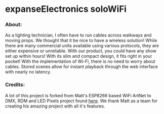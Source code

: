 # expanseElectronics soloWiFi

### **About:** 
As a lighting technician, I often have to run cables across walkways and moving props. We thought that it be nice to have a wireless solution! While there are many commercial units available using various protocols, they are either expensive or unreliable. With our product, you could have any show set up within hours! With its slim and compact design, it fits right in your pocket! With the implementation of Wi-Fi, there is no need to worry about cables. Stored scenes allow for instant playback through the web interface with nearly no latency. 

### Credits:
A lot of this project is forked from Matt's ESP8266 based WiFi ArtNet to DMX, RDM and LED Pixels project found [here](https://github.com/mtongnz/ESP8266_ArtNetNode_v2). We thank Matt as a team for creating his amazing project with all it's features. 
